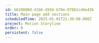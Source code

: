 ```yaml
---
id: b628880d-41b6-4594-b70e-878b1cd4e43b
title: Main page add sections
scheduledTime: 2025-01-01T21:30:00.000Z
project: Motion Storyline
order: 0
persistent: false
---
```



